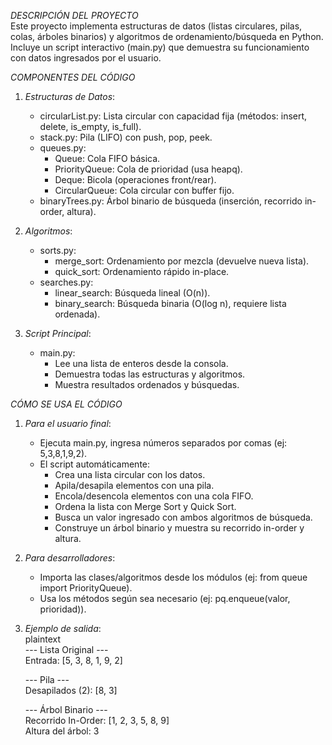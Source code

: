 *DESCRIPCIÓN DEL PROYECTO*  
Este proyecto implementa estructuras de datos (listas circulares, pilas, colas, árboles binarios) y algoritmos de ordenamiento/búsqueda en Python. Incluye un script interactivo (main.py) que demuestra su funcionamiento con datos ingresados por el usuario.

*COMPONENTES DEL CÓDIGO*  

1. *Estructuras de Datos*:  
   - circularList.py: Lista circular con capacidad fija (métodos: insert, delete, is_empty, is_full).  
   - stack.py: Pila (LIFO) con push, pop, peek.  
   - queues.py:  
     - Queue: Cola FIFO básica.  
     - PriorityQueue: Cola de prioridad (usa heapq).  
     - Deque: Bicola (operaciones front/rear).  
     - CircularQueue: Cola circular con buffer fijo.  
   - binaryTrees.py: Árbol binario de búsqueda (inserción, recorrido in-order, altura).  

2. *Algoritmos*:  
   - sorts.py:  
     - merge_sort: Ordenamiento por mezcla (devuelve nueva lista).  
     - quick_sort: Ordenamiento rápido in-place.  
   - searches.py:  
     - linear_search: Búsqueda lineal (O(n)).  
     - binary_search: Búsqueda binaria (O(log n), requiere lista ordenada).  

3. *Script Principal*:  
   - main.py:  
     - Lee una lista de enteros desde la consola.  
     - Demuestra todas las estructuras y algoritmos.  
     - Muestra resultados ordenados y búsquedas.

*CÓMO SE USA EL CÓDIGO*  

1. *Para el usuario final*:  
   - Ejecuta main.py, ingresa números separados por comas (ej: 5,3,8,1,9,2).  
   - El script automáticamente:  
     - Crea una lista circular con los datos.  
     - Apila/desapila elementos con una pila.  
     - Encola/desencola elementos con una cola FIFO.  
     - Ordena la lista con Merge Sort y Quick Sort.  
     - Busca un valor ingresado con ambos algoritmos de búsqueda.  
     - Construye un árbol binario y muestra su recorrido in-order y altura.  

2. *Para desarrolladores*:  
   - Importa las clases/algoritmos desde los módulos (ej: from queue import PriorityQueue).  
   - Usa los métodos según sea necesario (ej: pq.enqueue(valor, prioridad)).  

3. *Ejemplo de salida*:  
   plaintext  
   --- Lista Original ---  
   Entrada: [5, 3, 8, 1, 9, 2]  

   --- Pila ---  
   Desapilados (2): [8, 3]  

   --- Árbol Binario ---  
   Recorrido In-Order: [1, 2, 3, 5, 8, 9]  
   Altura del árbol: 3  